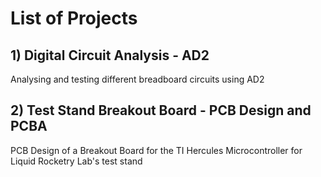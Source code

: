 # List of Projects

## 1) Digital Circuit Analysis - AD2
Analysing and testing different breadboard circuits using AD2

## 2) Test Stand Breakout Board - PCB Design and PCBA
PCB Design of a Breakout Board for the TI Hercules Microcontroller for Liquid Rocketry Lab's test stand
